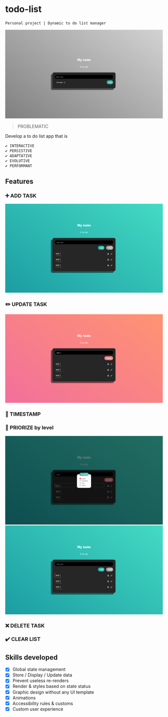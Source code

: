 # todo-list

    Personal project | Dynamic to do list manager

<kbd>![Visuel](./screens/todo-list-1.png)</kbd>

> PROBLEMATIC

Develop a to do list app that is

    ✔ INTERACTIVE
    ✔ PERSISTIVE
    ✔ ADAPTATIVE
    ✔ EVOLUTIVE
    ✔ PERFORMANT

## Features

### :heavy_plus_sign: ADD TASK

<kbd>![Visuel](./screens/todo-list-2.png)</kbd>

### :pencil2: UPDATE TASK

<kbd>![Visuel](./screens/todo-list-3.png)</kbd>

### :calendar: TIMESTAMP

### :triangular_flag_on_post: PRIORIZE by level

<kbd>![Visuel](./screens/todo-list-4.png)</kbd>
<kbd>![Visuel](./screens/todo-list-5.png)</kbd>

### :x: DELETE TASK

### :heavy_check_mark: CLEAR LIST


## Skills developed

- [x] Global state management
- [x] Store / Display / Update data
- [x] Prevent useless re-renders
- [x] Render & styles based on state status
- [x] Graphic design without any UI template
- [x] Animations
- [x] Accessibility rules & customs
- [x] Custom user experience
